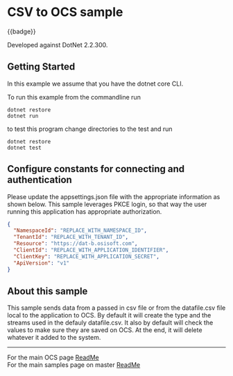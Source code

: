 # CSV to OCS sample

{{badge}}

Developed against DotNet 2.2.300.

## Getting Started

In this example we assume that you have the dotnet core CLI.

To run this example from the commandline run

```
dotnet restore
dotnet run
```

to test this program change directories to the test and run

```
dotnet restore
dotnet test
```

## Configure constants for connecting and authentication

Please update the appsettings.json file with the appropriate information as shown below.  This sample leverages PKCE login, so that way the user running this application has appropriate authorization.  

```json
{
  "NamespaceId": "REPLACE_WITH_NAMESPACE_ID",
  "TenantId": "REPLACE_WITH_TENANT_ID",
  "Resource": "https://dat-b.osisoft.com",
  "ClientId": "REPLACE_WITH_APPLICATION_IDENTIFIER",
  "ClientKey": "REPLACE_WITH_APPLICATION_SECRET",
  "ApiVersion": "v1"
}
```

## About this sample

This sample sends data from a passed in csv file or from the datafile.csv file local to the application to OCS.  By default it will create the type and the streams used in the defauly datafile.csv.  It also by default will check the values to make sure they are saved on OCS.  At the end, it will delete whatever it added to the system.     


---

For the main OCS page [ReadMe](https://github.com/osisoft/OSI-Samples-OCS)  
For the main samples page on master [ReadMe](https://github.com/osisoft/OSI-Samples)

